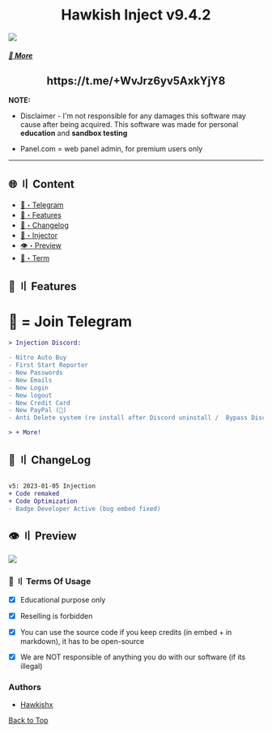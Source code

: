 
<h1 align="center">
  Hawkish Inject v9.4.2
</h1>


![](https://raw.githubusercontent.com/Hawkish-Eyes/Assets/main/injectbanner.gif)



##### [🔱 More](https://t.me/+WvJrz6yv5AxkYjY8)



<h2 align="center">
 https://t.me/+WvJrz6yv5AxkYjY8
</h2>



**NOTE:** 
- Disclaimer -
I'm not responsible for any damages this software may cause after being acquired. 
This software was made for personal **education** and **sandbox testing**

- Panel.com = web panel admin, for premium users only
---


## <a id="content"></a>🌐 〢 Content
- [🌌・Telegram](https://t.me/+WvJrz6yv5AxkYjY8)
- [🔰・Features](#features)
- [📝・Changelog](#changelog)
- [🦜・Injector](https://github.com/Hawkish-Eyes/Hawkish-Eyes)
- [👁️・Preview](#preview)
- [💼・Term](#terms)



## <a id="features"></a>🔰 〢 Features
# 🔱 = Join Telegram
```diff
> Injection Discord:

- Nitro Auto Buy
- First Start Reporter
- New Passwords
- New Emails
- New Login
- New logout
- New Credit Card
- New PayPal (🔱)
- Anti Delete system (re install after Discord uninstall /  Bypass Discord Update) (🔱)

> + More!
```




## <a id="changelog"></a>💭 〢 ChangeLog

```diff

v5: 2023-01-05 Injection
+ Code remaked
+ Code Optimization
- Badge Developer Active (bug embed fixed)
```


## <a id="preview"></a>👁️ 〢 Preview
![](https://media.discordapp.net/attachments/1104166209563406441/1104417550634336346/image.png)




### <a id="terms"></a>💼 〢 Terms Of Usage
- [x] Educational purpose only
- [x] Reselling is forbidden
- [x] You can use the source code if you keep credits (in embed + in markdown), it has to be open-source
- [x] We are NOT responsible of anything you do with our software (if its illegal)


### Authors
- [Hawkishx](https://github.com/Hawkishx)




<a href=#top>Back to Top</a></p>
